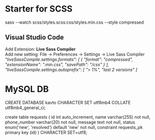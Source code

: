 # Starter for SCSS
sass --watch scss/styles.scss:css/styles.min.css --style compressed

## Visual Studio Code
Add Extension: **Live Sass Compiler** <br/>
Add new setting: File -> Preferences -> Settings -> Live Sass Compiler <br/>
*"liveSassCompile.settings.formats": [
    {
        "format": "compressed",
        "extensionName": ".min.css",
        "savePath": "/css"
    }
],
"liveSassCompile.settings.autoprefix": [
    "> 1%",
    "last 2 versions"
]*


# MySQL DB
CREATE DATABASE kavto CHARACTER SET utf8mb4 COLLATE utf8mb4_general_ci; <br>


create table requests
(
           id int auto_increment,
           name varchar(255) not null,
           phone_number varchar(20) not null,
           message text not null,
           status enum('new', 'resolved') default 'new' not null,
           constraint requests_pk
               primary key (id)
) CHARACTER SET=utf8;